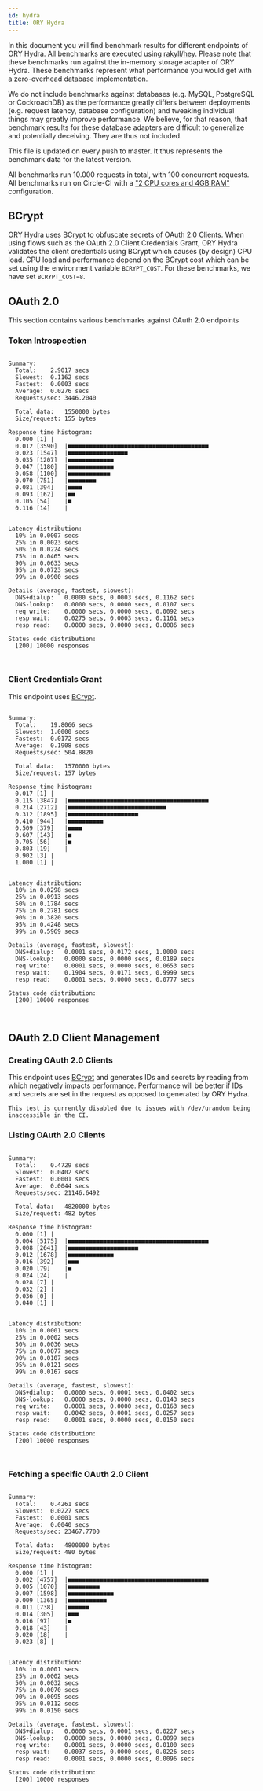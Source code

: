 ```yaml
---
id: hydra
title: ORY Hydra
---
```


In this document you will find benchmark results for different endpoints of ORY Hydra. All benchmarks are executed
using [rakyll/hey](https://github.com/rakyll/hey). Please note that these benchmarks run against the in-memory storage
adapter of ORY Hydra. These benchmarks represent what performance you would get with a zero-overhead database implementation.

We do not include benchmarks against databases (e.g. MySQL, PostgreSQL or CockroachDB) as the performance greatly differs between
deployments (e.g. request latency, database configuration) and tweaking individual things may greatly improve performance.
We believe, for that reason, that benchmark results for these database adapters are difficult to generalize and potentially
deceiving. They are thus not included.

This file is updated on every push to master. It thus represents the benchmark data for the latest version.

All benchmarks run 10.000 requests in total, with 100 concurrent requests. All benchmarks run on Circle-CI with a
["2 CPU cores and 4GB RAM"](https://support.circleci.com/hc/en-us/articles/360000489307-Why-do-my-tests-take-longer-to-run-on-CircleCI-than-locally-)
configuration.

## BCrypt

ORY Hydra uses BCrypt to obfuscate secrets of OAuth 2.0 Clients. When using flows such as the OAuth 2.0 Client Credentials
Grant, ORY Hydra validates the client credentials using BCrypt which causes (by design) CPU load. CPU load and performance
depend on the BCrypt cost which can be set using the environment variable `BCRYPT_COST`. For these benchmarks,
we have set `BCRYPT_COST=8`.

## OAuth 2.0

This section contains various benchmarks against OAuth 2.0 endpoints

### Token Introspection

```

Summary:
  Total:	2.9017 secs
  Slowest:	0.1162 secs
  Fastest:	0.0003 secs
  Average:	0.0276 secs
  Requests/sec:	3446.2040
  
  Total data:	1550000 bytes
  Size/request:	155 bytes

Response time histogram:
  0.000 [1]	|
  0.012 [3590]	|■■■■■■■■■■■■■■■■■■■■■■■■■■■■■■■■■■■■■■■■
  0.023 [1547]	|■■■■■■■■■■■■■■■■■
  0.035 [1207]	|■■■■■■■■■■■■■
  0.047 [1180]	|■■■■■■■■■■■■■
  0.058 [1100]	|■■■■■■■■■■■■
  0.070 [751]	|■■■■■■■■
  0.081 [394]	|■■■■
  0.093 [162]	|■■
  0.105 [54]	|■
  0.116 [14]	|


Latency distribution:
  10% in 0.0007 secs
  25% in 0.0023 secs
  50% in 0.0224 secs
  75% in 0.0465 secs
  90% in 0.0633 secs
  95% in 0.0723 secs
  99% in 0.0900 secs

Details (average, fastest, slowest):
  DNS+dialup:	0.0000 secs, 0.0003 secs, 0.1162 secs
  DNS-lookup:	0.0000 secs, 0.0000 secs, 0.0107 secs
  req write:	0.0000 secs, 0.0000 secs, 0.0092 secs
  resp wait:	0.0275 secs, 0.0003 secs, 0.1161 secs
  resp read:	0.0000 secs, 0.0000 secs, 0.0086 secs

Status code distribution:
  [200]	10000 responses



```

### Client Credentials Grant

This endpoint uses [BCrypt](#bcrypt).

```

Summary:
  Total:	19.8066 secs
  Slowest:	1.0000 secs
  Fastest:	0.0172 secs
  Average:	0.1908 secs
  Requests/sec:	504.8820
  
  Total data:	1570000 bytes
  Size/request:	157 bytes

Response time histogram:
  0.017 [1]	|
  0.115 [3847]	|■■■■■■■■■■■■■■■■■■■■■■■■■■■■■■■■■■■■■■■■
  0.214 [2712]	|■■■■■■■■■■■■■■■■■■■■■■■■■■■■
  0.312 [1895]	|■■■■■■■■■■■■■■■■■■■■
  0.410 [944]	|■■■■■■■■■■
  0.509 [379]	|■■■■
  0.607 [143]	|■
  0.705 [56]	|■
  0.803 [19]	|
  0.902 [3]	|
  1.000 [1]	|


Latency distribution:
  10% in 0.0298 secs
  25% in 0.0913 secs
  50% in 0.1784 secs
  75% in 0.2781 secs
  90% in 0.3820 secs
  95% in 0.4248 secs
  99% in 0.5969 secs

Details (average, fastest, slowest):
  DNS+dialup:	0.0001 secs, 0.0172 secs, 1.0000 secs
  DNS-lookup:	0.0000 secs, 0.0000 secs, 0.0189 secs
  req write:	0.0001 secs, 0.0000 secs, 0.0653 secs
  resp wait:	0.1904 secs, 0.0171 secs, 0.9999 secs
  resp read:	0.0001 secs, 0.0000 secs, 0.0777 secs

Status code distribution:
  [200]	10000 responses



```

## OAuth 2.0 Client Management

### Creating OAuth 2.0 Clients

This endpoint uses [BCrypt](#bcrypt) and generates IDs and secrets by reading from  which negatively impacts
performance. Performance will be better if IDs and secrets are set in the request as opposed to generated by ORY Hydra.

```
This test is currently disabled due to issues with /dev/urandom being inaccessible in the CI.
```

### Listing OAuth 2.0 Clients

```

Summary:
  Total:	0.4729 secs
  Slowest:	0.0402 secs
  Fastest:	0.0001 secs
  Average:	0.0044 secs
  Requests/sec:	21146.6492
  
  Total data:	4820000 bytes
  Size/request:	482 bytes

Response time histogram:
  0.000 [1]	|
  0.004 [5175]	|■■■■■■■■■■■■■■■■■■■■■■■■■■■■■■■■■■■■■■■■
  0.008 [2641]	|■■■■■■■■■■■■■■■■■■■■
  0.012 [1678]	|■■■■■■■■■■■■■
  0.016 [392]	|■■■
  0.020 [79]	|■
  0.024 [24]	|
  0.028 [7]	|
  0.032 [2]	|
  0.036 [0]	|
  0.040 [1]	|


Latency distribution:
  10% in 0.0001 secs
  25% in 0.0002 secs
  50% in 0.0036 secs
  75% in 0.0077 secs
  90% in 0.0107 secs
  95% in 0.0121 secs
  99% in 0.0167 secs

Details (average, fastest, slowest):
  DNS+dialup:	0.0000 secs, 0.0001 secs, 0.0402 secs
  DNS-lookup:	0.0000 secs, 0.0000 secs, 0.0143 secs
  req write:	0.0001 secs, 0.0000 secs, 0.0163 secs
  resp wait:	0.0042 secs, 0.0001 secs, 0.0257 secs
  resp read:	0.0001 secs, 0.0000 secs, 0.0150 secs

Status code distribution:
  [200]	10000 responses



```

### Fetching a specific OAuth 2.0 Client

```

Summary:
  Total:	0.4261 secs
  Slowest:	0.0227 secs
  Fastest:	0.0001 secs
  Average:	0.0040 secs
  Requests/sec:	23467.7700
  
  Total data:	4800000 bytes
  Size/request:	480 bytes

Response time histogram:
  0.000 [1]	|
  0.002 [4757]	|■■■■■■■■■■■■■■■■■■■■■■■■■■■■■■■■■■■■■■■■
  0.005 [1070]	|■■■■■■■■■
  0.007 [1598]	|■■■■■■■■■■■■■
  0.009 [1365]	|■■■■■■■■■■■
  0.011 [738]	|■■■■■■
  0.014 [305]	|■■■
  0.016 [97]	|■
  0.018 [43]	|
  0.020 [18]	|
  0.023 [8]	|


Latency distribution:
  10% in 0.0001 secs
  25% in 0.0002 secs
  50% in 0.0032 secs
  75% in 0.0070 secs
  90% in 0.0095 secs
  95% in 0.0112 secs
  99% in 0.0150 secs

Details (average, fastest, slowest):
  DNS+dialup:	0.0000 secs, 0.0001 secs, 0.0227 secs
  DNS-lookup:	0.0000 secs, 0.0000 secs, 0.0099 secs
  req write:	0.0001 secs, 0.0000 secs, 0.0100 secs
  resp wait:	0.0037 secs, 0.0000 secs, 0.0226 secs
  resp read:	0.0001 secs, 0.0000 secs, 0.0096 secs

Status code distribution:
  [200]	10000 responses



```
